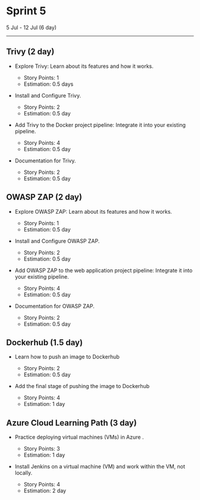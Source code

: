 # Sprint 5

5 Jul - 12 Jul (6 day)

---

## Trivy (2 day)

- Explore Trivy: Learn about its features and how it works.

  - Story Points: 1
  - Estimation: 0.5 days

- Install and Configure Trivy.

  - Story Points: 2
  - Estimation: 0.5 day

- Add Trivy to the Docker project pipeline: Integrate it into your existing pipeline.

  - Story Points: 4
  - Estimation: 0.5 day

- Documentation for Trivy.
  - Story Points: 2
  - Estimation: 0.5 day

## OWASP ZAP (2 day)

- Explore OWASP ZAP: Learn about its features and how it works.

  - Story Points: 1
  - Estimation: 0.5 day

- Install and Configure OWASP ZAP.

  - Story Points: 2
  - Estimation: 0.5 day

- Add OWASP ZAP to the web application project pipeline: Integrate it into your existing pipeline.

  - Story Points: 4
  - Estimation: 0.5 day

- Documentation for OWASP ZAP.
  - Story Points: 2
  - Estimation: 0.5 day

## Dockerhub (1.5 day)

- Learn how to push an image to Dockerhub

  - Story Points: 2
  - Estimation: 0.5 day

- Add the final stage of pushing the image to Dockerhub
  - Story Points: 4
  - Estimation: 1 day

## Azure Cloud Learning Path (3 day)

- Practice deploying virtual machines (VMs) in Azure .

  - Story Points: 3
  - Estimation: 1 day

- Install Jenkins on a virtual machine (VM) and work within the VM, not locally.
  - Story Points: 4
  - Estimation: 2 day
